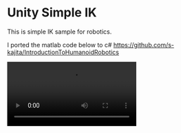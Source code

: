 # Unity Simple IK
This is simple IK sample for robotics.

I ported the matlab code below to c#
https://github.com/s-kajita/IntroductionToHumanoidRobotics

<video src="./doc/movie.mov" controls="controls" style="max-width: 730px;">
</video>

